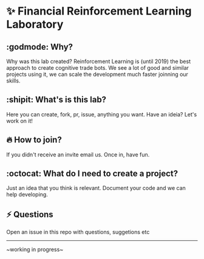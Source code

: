 # :sparkles: Financial Reinforcement Learning Laboratory

## :godmode: Why?

Why was this lab created? Reinforcement Learning is (until 2019) the best approach to create cognitive trade bots. We see a lot of good and similar projects using it, we can scale the development much faster joinning our skills.

## :shipit: What's is this lab?

Here you can create, fork, pr, issue, anything you want. Have an ideia? Let's work on it!

## :fire: How to join?

If you didn't receive an invite email us. Once in, have fun.

## :octocat: What do I need to create a project?

Just an idea that you think is relevant. Document your code and we can help developing.

## :zap: Questions

Open an issue in this repo with questions, suggetions etc

***

~working in progress~
